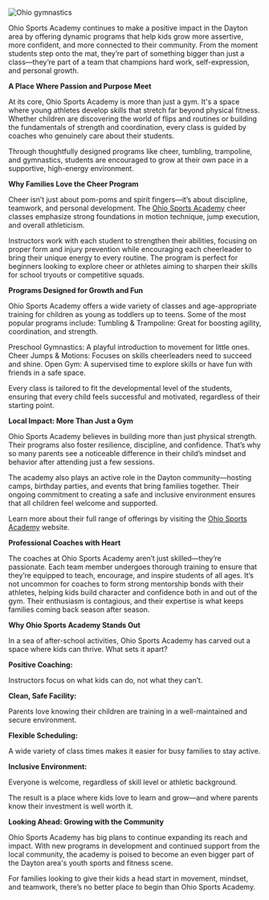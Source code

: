
![Ohio gymnastics](https://github.com/user-attachments/assets/068c73d7-511a-47c7-a4ca-c4008f2cc5f6)

Ohio Sports Academy continues to make a positive impact in the Dayton area by offering dynamic programs that help kids grow more assertive, more confident, and more connected to their community. From the moment students step onto the mat, they’re part of something bigger than just a class—they’re part of a team that champions hard work, self-expression, and personal growth.

<p><b>A Place Where Passion and Purpose Meet</b></p>

At its core, Ohio Sports Academy is more than just a gym. It's a space where young athletes develop skills that stretch far beyond physical fitness. Whether children are discovering the world of flips and routines or building the fundamentals of strength and coordination, every class is guided by coaches who genuinely care about their students.

Through thoughtfully designed programs like cheer, tumbling, trampoline, and gymnastics, students are encouraged to grow at their own pace in a supportive, high-energy environment.

<p><b>Why Families Love the Cheer Program</b></p>

Cheer isn’t just about pom-poms and spirit fingers—it’s about discipline, teamwork, and personal development. The <a href="https://www.ohiosportsacademy.com/programs/cheer-jumps-and-motions">Ohio Sports Academy</a> cheer classes emphasize strong foundations in motion technique, jump execution, and overall athleticism.

Instructors work with each student to strengthen their abilities, focusing on proper form and injury prevention while encouraging each cheerleader to bring their unique energy to every routine. The program is perfect for beginners looking to explore cheer or athletes aiming to sharpen their skills for school tryouts or competitive squads.

<p><b>Programs Designed for Growth and Fun</b></p>

Ohio Sports Academy offers a wide variety of classes and age-appropriate training for children as young as toddlers up to teens. Some of the most popular programs include:
Tumbling & Trampoline: Great for boosting agility, coordination, and strength.

Preschool Gymnastics: A playful introduction to movement for little ones.
Cheer Jumps & Motions: Focuses on skills cheerleaders need to succeed and shine.
Open Gym: A supervised time to explore skills or have fun with friends in a safe space.

Every class is tailored to fit the developmental level of the students, ensuring that every child feels successful and motivated, regardless of their starting point.

<p><b>Local Impact: More Than Just a Gym</b></p>

Ohio Sports Academy believes in building more than just physical strength. Their programs also foster resilience, discipline, and confidence. That’s why so many parents see a noticeable difference in their child’s mindset and behavior after attending just a few sessions.

The academy also plays an active role in the Dayton community—hosting camps, birthday parties, and events that bring families together. Their ongoing commitment to creating a safe and inclusive environment ensures that all children feel welcome and supported.

Learn more about their full range of offerings by visiting the <a href="https://www.ohiosportsacademy.com/about">Ohio Sports Academy</a> website.

<p><b>Professional Coaches with Heart</b></p>

The coaches at Ohio Sports Academy aren’t just skilled—they’re passionate. Each team member undergoes thorough training to ensure that they’re equipped to teach, encourage, and inspire students of all ages.
It’s not uncommon for coaches to form strong mentorship bonds with their athletes, helping kids build character and confidence both in and out of the gym. Their enthusiasm is contagious, and their expertise is what keeps families coming back season after season.

<p><b>Why Ohio Sports Academy Stands Out</b></p>

In a sea of after-school activities, Ohio Sports Academy has carved out a space where kids can thrive. What sets it apart?

<p><b>Positive Coaching:</b></p> Instructors focus on what kids can do, not what they can’t.
<p><b>Clean, Safe Facility:</b></p> Parents love knowing their children are training in a well-maintained and secure environment.
<p><b>Flexible Scheduling:</b></p> A wide variety of class times makes it easier for busy families to stay active.
<p><b>Inclusive Environment:</b></p> Everyone is welcome, regardless of skill level or athletic background.

The result is a place where kids love to learn and grow—and where parents know their investment is well worth it.

<p><b>Looking Ahead: Growing with the Community</b></p>

Ohio Sports Academy has big plans to continue expanding its reach and impact. With new programs in development and continued support from the local community, the academy is poised to become an even bigger part of the Dayton area's youth sports and fitness scene.

For families looking to give their kids a head start in movement, mindset, and teamwork, there’s no better place to begin than Ohio Sports Academy.
